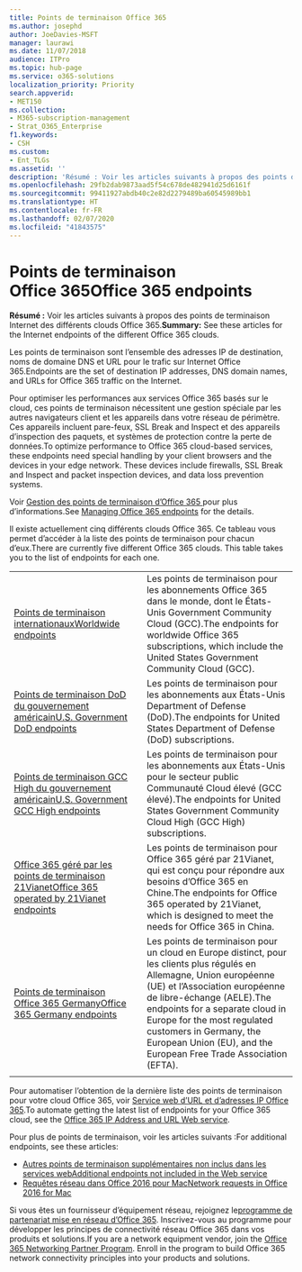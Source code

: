```yaml
---
title: Points de terminaison Office 365
ms.author: josephd
author: JoeDavies-MSFT
manager: laurawi
ms.date: 11/07/2018
audience: ITPro
ms.topic: hub-page
ms.service: o365-solutions
localization_priority: Priority
search.appverid:
- MET150
ms.collection:
- M365-subscription-management
- Strat_O365_Enterprise
f1.keywords:
- CSH
ms.custom:
- Ent_TLGs
ms.assetid: ''
description: 'Résumé : Voir les articles suivants à propos des points de terminaison Internet des différents clouds Office 365.'
ms.openlocfilehash: 29fb2dab9873aad5f54c678de482941d25d6161f
ms.sourcegitcommit: 99411927abdb40c2e82d2279489ba60545989bb1
ms.translationtype: HT
ms.contentlocale: fr-FR
ms.lasthandoff: 02/07/2020
ms.locfileid: "41843575"
---
```

# <a name="office-365-endpoints"></a><span data-ttu-id="068a1-103">Points de terminaison Office 365</span><span class="sxs-lookup"><span data-stu-id="068a1-103">Office 365 endpoints</span></span>

<span data-ttu-id="068a1-104">**Résumé :** Voir les articles suivants à propos des points de terminaison Internet des différents clouds Office 365.</span><span class="sxs-lookup"><span data-stu-id="068a1-104">**Summary:** See these articles for the Internet endpoints of the different Office 365 clouds.</span></span>
  
<span data-ttu-id="068a1-105">Les points de terminaison sont l’ensemble des adresses IP de destination, noms de domaine DNS et URL pour le trafic sur Internet Office 365.</span><span class="sxs-lookup"><span data-stu-id="068a1-105">Endpoints are the set of destination IP addresses, DNS domain names, and URLs for Office 365 traffic on the Internet.</span></span> 

<span data-ttu-id="068a1-p101">Pour optimiser les performances aux services Office 365 basés sur le cloud, ces points de terminaison nécessitent une gestion spéciale par les autres navigateurs client et les appareils dans votre réseau de périmètre. Ces appareils incluent pare-feux, SSL Break and Inspect et des appareils d’inspection des paquets, et systèmes de protection contre la perte de données.</span><span class="sxs-lookup"><span data-stu-id="068a1-p101">To optimize performance to Office 365 cloud-based services, these endpoints need special handling by your client browsers and the devices in your edge network. These devices include firewalls, SSL Break and Inspect and packet inspection devices, and data loss prevention systems.</span></span>

<span data-ttu-id="068a1-108">Voir [Gestion des points de terminaison d’Office 365 ](managing-office-365-endpoints.md) pour plus d’informations.</span><span class="sxs-lookup"><span data-stu-id="068a1-108">See [Managing Office 365 endpoints](managing-office-365-endpoints.md) for the details.</span></span>

<span data-ttu-id="068a1-p102">Il existe actuellement cinq différents clouds Office 365. Ce tableau vous permet d’accéder à la liste des points de terminaison pour chacun d’eux.</span><span class="sxs-lookup"><span data-stu-id="068a1-p102">There are currently five different Office 365 clouds. This table takes you to the list of endpoints for each one.</span></span>

|||
|:-------|:-----|
| [<span data-ttu-id="068a1-111">Points de terminaison internationaux</span><span class="sxs-lookup"><span data-stu-id="068a1-111">Worldwide endpoints</span></span>](urls-and-ip-address-ranges.md) | <span data-ttu-id="068a1-112">Les points de terminaison pour les abonnements Office 365 dans le monde, dont le États-Unis Government Community Cloud (GCC).</span><span class="sxs-lookup"><span data-stu-id="068a1-112">The endpoints for worldwide Office 365 subscriptions, which include the United States Government Community Cloud (GCC).</span></span> |
| [<span data-ttu-id="068a1-113">Points de terminaison DoD du gouvernement américain</span><span class="sxs-lookup"><span data-stu-id="068a1-113">U.S. Government DoD endpoints</span></span>](office-365-u-s-government-dod-endpoints.md) | <span data-ttu-id="068a1-114">Les points de terminaison pour les abonnements aux États-Unis Department of Defense (DoD).</span><span class="sxs-lookup"><span data-stu-id="068a1-114">The endpoints for United States Department of Defense (DoD) subscriptions.</span></span> |
| [<span data-ttu-id="068a1-115">Points de terminaison GCC High du gouvernement américain</span><span class="sxs-lookup"><span data-stu-id="068a1-115">U.S. Government GCC High endpoints</span></span>](office-365-u-s-government-gcc-high-endpoints.md) | <span data-ttu-id="068a1-116">Les points de terminaison pour les abonnements aux États-Unis pour le secteur public Communauté Cloud élevé (GCC élevé).</span><span class="sxs-lookup"><span data-stu-id="068a1-116">The endpoints for United States Government Community Cloud High (GCC High) subscriptions.</span></span> |
| [<span data-ttu-id="068a1-117">Office 365 géré par les points de terminaison 21Vianet</span><span class="sxs-lookup"><span data-stu-id="068a1-117">Office 365 operated by 21Vianet endpoints</span></span>](urls-and-ip-address-ranges-21vianet.md) | <span data-ttu-id="068a1-118">Les points de terminaison pour Office 365 géré par 21Vianet, qui est conçu pour répondre aux besoins d’Office 365 en Chine.</span><span class="sxs-lookup"><span data-stu-id="068a1-118">The endpoints for Office 365 operated by 21Vianet, which is designed to meet the needs for Office 365 in China.</span></span> |
| [<span data-ttu-id="068a1-119">Points de terminaison Office 365 Germany</span><span class="sxs-lookup"><span data-stu-id="068a1-119">Office 365 Germany endpoints</span></span>](office-365-germany-endpoints.md) | <span data-ttu-id="068a1-120">Les points de terminaison pour un cloud en Europe distinct, pour les clients plus régulés en Allemagne, Union européenne (UE) et l’Association européenne de libre-échange (AELE).</span><span class="sxs-lookup"><span data-stu-id="068a1-120">The endpoints for a separate cloud in Europe for the most regulated customers in Germany, the European Union (EU), and the European Free Trade Association (EFTA).</span></span> |
|||

<span data-ttu-id="068a1-121">Pour automatiser l’obtention de la dernière liste des points de terminaison pour votre cloud Office 365, voir [Service web d’URL et d’adresses IP Office 365](office-365-ip-web-service.md).</span><span class="sxs-lookup"><span data-stu-id="068a1-121">To automate getting the latest list of endpoints for your Office 365 cloud, see the [Office 365 IP Address and URL Web service](office-365-ip-web-service.md).</span></span>

<span data-ttu-id="068a1-122">Pour plus de points de terminaison, voir les articles suivants :</span><span class="sxs-lookup"><span data-stu-id="068a1-122">For additional endpoints, see these articles:</span></span>

- [<span data-ttu-id="068a1-123">Autres points de terminaison supplémentaires non inclus dans les services web</span><span class="sxs-lookup"><span data-stu-id="068a1-123">Additional endpoints not included in the Web service</span></span>](additional-office365-ip-addresses-and-urls.md)
- [<span data-ttu-id="068a1-124">Requêtes réseau dans Office 2016 pour Mac</span><span class="sxs-lookup"><span data-stu-id="068a1-124">Network requests in Office 2016 for Mac</span></span>](network-requests-in-office-2016-for-mac.md)

<span data-ttu-id="068a1-p103">Si vous êtes un fournisseur d’équipement réseau, rejoignez le[programme de partenariat mise en réseau d’Office 365](office-365-networking-partner-program.md). Inscrivez-vous au programme pour développer les principes de connectivité réseau Office 365 dans vos produits et solutions.</span><span class="sxs-lookup"><span data-stu-id="068a1-p103">If you are a network equipment vendor, join the [Office 365 Networking Partner Program](office-365-networking-partner-program.md). Enroll in the program to build Office 365 network connectivity principles into your products and solutions.</span></span> 
